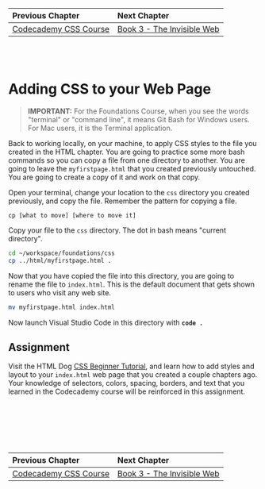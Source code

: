 | Previous Chapter | Next Chapter |
| :------------- |:-------------|
| [Codecademy CSS Course](./CSS_CODECADEMY.md) | [Book 3 - The Invisible Web](../../book-3-the-invisible-web/README.md) |

<br/>
<br/>

# Adding CSS to your Web Page

> **IMPORTANT:** For the Foundations Course, when you see the words "terminal" or "command line", it means Git Bash for Windows users. For Mac users, it is the Terminal application.

Back to working locally, on your machine, to apply CSS styles to the file you created in the HTML chapter. You are going to practice some more bash commands so you can copy a file from one directory to another. You are going to leave the `myfirstpage.html` that you created previously untouched. You are going to create a copy of it and work on that copy.

Open your terminal, change your location to the `css` directory you created previously, and copy the file. Remember the pattern for copying a file.

`cp [what to move] [where to move it]`

Copy your file to the `css` directory. The dot in bash means "current directory".

```sh
cd ~/workspace/foundations/css
cp ../html/myfirstpage.html .
```

Now that you have copied the file into this directory, you are going to rename the file to `index.html`. This is the default document that gets shown to users who visit any web site.

```sh
mv myfirstpage.html index.html
```

Now launch Visual Studio Code in this directory with **`code .`**

## Assignment

Visit the HTML Dog [CSS Beginner Tutorial](https://www.htmldog.com/guides/css/beginner/), and learn how to add styles and layout to your `index.html` web page that you created a couple chapters ago. Your knowledge of selectors, colors, spacing, borders, and text that you learned in the Codecademy course will be reinforced in this assignment.

<br/>
<br/>
<br/>
<br/>
<br/>

| Previous Chapter | Next Chapter |
| :------------- |:-------------|
| [Codecademy CSS Course](./CSS_CODECADEMY.md) | [Book 3 - The Invisible Web](../../book-3-the-invisible-web/README.md) |
